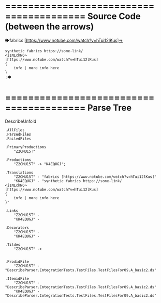 ========================================
Source Code (between the arrows)
========================================

🡆fabrics [https://www.notube.com/watch?v=hTui12lKus]-> 
	
	synthetic fabrics https://some-link/
	<i1NLckN6> 
	[https://www.notube.com/watch?v=hTui12lKus]
	{
		info | more info here
	}
	;🡄

========================================
Parse Tree
========================================
DescribeUnfold

    .AllFiles
    .ParsedFiles
    .FailedFiles

    .PrimaryProductions
        "Z2CMU15T" 

    .Productions
        "Z2CMU15T" -> "K4EQUGJ";

    .Translations
        "Z2CMU15T" - "fabrics [https://www.notube.com/watch?v=hTui12lKus]"
        "KK4EQUGJ" - "synthetic fabrics https://some-link/
	<i1NLckN6> 
	[https://www.notube.com/watch?v=hTui12lKus]
	{
		info | more info here
	}"

    .Links
        "Z2CMU15T" - 
        "KK4EQUGJ" - 

    .Decorators
        "Z2CMU15T" - 
        "KK4EQUGJ" - 

    .Tildes
        "Z2CMU15T" -> 


    .ProdidFile
        "Z2CMU15T" - "DescribeParser.IntegrationTests.TestFiles.TestFilesFor09.A_basic2.ds"

    .ItemidFile
        "Z2CMU15T" - "DescribeParser.IntegrationTests.TestFiles.TestFilesFor09.A_basic2.ds"
        "KK4EQUGJ" - "DescribeParser.IntegrationTests.TestFiles.TestFilesFor09.A_basic2.ds"

